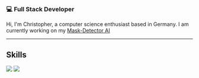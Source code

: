 ### 💻 Full Stack Developer
Hi, 
I'm Christopher, a computer science enthusiast based in Germany. I am currently working on my [Mask-Detector AI](https://github.com/Christopher-06/Mask-Detector)
***

## Skills 
<img src="https://img.shields.io/badge/Web-JS%2C%20CSS%2C%20ASP.NET%2C%20Django-red?style=for-the-badge" />
<img src="https://img.shields.io/badge/C%23-SERVER%2C%20UNITY%2C%20APPS-brightgreen?style=for-the-badge" />

